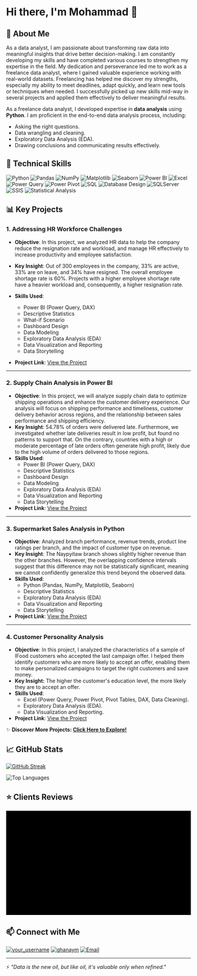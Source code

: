 # Hi there, I'm Mohammad 👋  

## 🚀 About Me  
As a data analyst, I am passionate about transforming raw data into meaningful insights that drive better decision-making. I am constantly developing my skills and have completed various courses to strengthen my expertise in the field. 
My dedication and perseverance led me to work as a freelance data analyst, where I gained valuable experience working with real-world datasets. Freelancing has helped me discover my strengths, especially my ability to meet deadlines, adapt quickly, and learn new tools or techniques when needed. I successfully picked up new skills mid-way in several projects and applied them effectively to deliver meaningful results.

As a freelance data analyst, I developed expertise in **data analysis** using **Python**. I am proficient in the end-to-end data analysis process, including:  
- Asking the right questions.  
- Data wrangling and cleaning.  
- Exploratory Data Analysis (EDA).  
- Drawing conclusions and communicating results effectively.  

## 💼 Technical Skills  
![Python](https://img.shields.io/badge/Python-3776AB?style=for-the-badge&logo=python&logoColor=FFD43B)
![Pandas](https://img.shields.io/badge/Pandas-130654?style=for-the-badge&logo=pandas&logoColor=white)
![NumPy](https://img.shields.io/badge/NumPy-4D77CF?style=for-the-badge&logo=numpy&logoColor=white)
![Matplotlib](https://img.shields.io/badge/Matplotlib-11557C?style=for-the-badge&logo=matplotlib&logoColor=white)
![Seaborn](https://img.shields.io/badge/Seaborn-4B8BBE?style=for-the-badge&logo=seaborn&logoColor=white)
![Power BI](https://img.shields.io/badge/Power%20BI-F2C811?style=for-the-badge&logo=powerbi&logoColor=black)
![Excel](https://img.shields.io/badge/Excel-217346?style=for-the-badge&logo=microsoft-excel&logoColor=white)
![Power Query](https://img.shields.io/badge/Power%20Query-2A71B0?style=for-the-badge&logo=microsoftpowerbi&logoColor=white)
![Power Pivot](https://img.shields.io/badge/Power%20Pivot-00A4EF?style=for-the-badge&logo=microsoftpowerbi&logoColor=white)
![SQL](https://img.shields.io/badge/SQL-CC2927?style=for-the-badge&logo=databricks&logoColor=white)
![Database Design](https://img.shields.io/badge/Database%20Design-4479A1?style=for-the-badge&logo=mariadb&logoColor=white)
![SQLServer](https://img.shields.io/badge/SQL%20Server-A91D22?style=for-the-badge&logo=microsoftsqlserver&logoColor=white)
![SSIS](https://img.shields.io/badge/SSIS-034694?style=for-the-badge&logo=microsoftsqlserver&logoColor=white)
![Statistical Analysis](https://img.shields.io/badge/Statistical%20Analysis-1D3557?style=for-the-badge&logo=r&logoColor=white)


## 📊 Key Projects
### 1. **Addressing HR Workforce Challenges**  
- **Objective**: In this project, we analyzed HR data to help the company reduce the resignation rate and workload, and manage HR effectively to increase productivity and employee satisfaction.

- **Key Insight**: Out of 300 employees in the company, 33% are active, 33% are on leave, and 34% have resigned. The overall employee shortage rate is 60%. Projects with a higher employee shortage rate have a heavier workload and, consequently, a higher resignation rate.

- **Skills Used**:  
  - Power BI (Power Query, DAX)
  - Descriptive Statistics
  - What-if Scenario
  - Dashboard Design
  - Data Modeling
  - Exploratory Data Analysis (EDA)
  - Data Visualization and Reporting
  - Data Storytelling
- **Project Link**: [View the Project](https://github.com/MohammadGhanaym/Data-Analysis-Projects/tree/main/Addressing%20HR%20Workforce%20Challenges)
---
### 2. **Supply Chain Analysis in Power BI**  
- **Objective**: In this project, we will analyze supply chain data to optimize shipping operations and enhance the customer delivery experience. Our analysis will focus on shipping performance and timeliness, customer delivery behavior across regions, and the relationship between sales performance and shipping efficiency.
- **Key Insight**: 54.78% of orders were delivered late. Furthermore, we investigated whether late deliveries result in low profit, but found no patterns to support that. On the contrary, countries with a high or moderate percentage of late orders often generate high profit, likely due to the high volume of orders delivered to those regions.
- **Skills Used**:  
  - Power BI (Power Query, DAX)
  - Descriptive Statistics
  - Dashboard Design
  - Data Modeling
  - Exploratory Data Analysis (EDA)
  - Data Visualization and Reporting
  - Data Storytelling
- **Project Link**: [View the Project](https://github.com/MohammadGhanaym/Data-Analysis-Projects/tree/main/Supply%20Chain%20Analysis%20in%20Power%20BI)
---
### 3. **Supermarket Sales Analysis in Python**  
- **Objective**: Analyzed branch performance, revenue trends, product line ratings per branch, and the impact of customer type on revenue.
- **Key Insight**: The Naypyitaw branch shows slightly higher revenue than the other branches. However, the overlapping confidence intervals suggest that this difference may not be statistically significant, meaning we cannot confidently generalize this trend beyond the observed data. 
- **Skills Used**:  
  - Python (Pandas, NumPy, Matplotlib, Seaborn)  
  - Descriptive Statistics  
  - Exploratory Data Analysis (EDA)  
  - Data Visualization and Reporting
  - Data Storytelling
- **Project Link**: [View the Project](https://github.com/MohammadGhanaym/Data-Analysis-Projects/tree/main/Supermarket%20Sales%20Analysis%20in%20Python)  
---
### 4. **Customer Personality Analysis**  
- **Objective**: In this project, I analyzed the characteristics of a sample of IFood customers who accepted the last campaign offer. I helped them identify customers who are more likely to accept an offer, enabling them to make personalized campaigns to target the right customers and save money.
- **Key Insight:** The higher the customer's education level, the more likely they are to accept an offer.
- **Skills Used**:  
  - Excel (Power Query, Power Pivot, Pivot Tables, DAX, Data Cleaning).  
  - Exploratory Data Analysis (EDA).  
  - Data Visualization and Reporting.  
- **Project Link**: [View the Project](https://github.com/MohammadGhanaym/Data-Analysis-Projects/tree/main/Customer%20Personality%20Analysis)  


✨ **Discover More Projects: [Click Here to Explore!](https://github.com/MohammadGhanaym/Data-Analysis-Projects)**


## 📈 GitHub Stats
[![GitHub Streak](https://streak-stats-git-dependabot-co-37a738-mohammadghanayms-projects.vercel.app?user=MohammadGhanaym)](https://git.io/streak-stats)

![Top Languages](https://github-readme-stats.vercel.app/api/top-langs/?username=mohammadghanaym&layout=compact)
## ⭐ Clients Reviews

![Client Feedback](https://github.com/MohammadGhanaym/MohammadGhanaym/blob/main/feedback_card.gif)



## 📫 Connect with Me
<p align="left">
<a href="https://www.freelancer.com/u/MohammadGhanaym" target="blank"><img align="center" src="https://www.f-cdn.com/assets/main/en/assets/freelancer-logo-light.svg" alt="your_username" height="30" width="40" /></a>
<a href="https://linkedin.com/in/ghanaym" target="blank"><img align="center" src="https://raw.githubusercontent.com/rahuldkjain/github-profile-readme-generator/master/src/images/icons/Social/linked-in-alt.svg" alt="ghanaym" height="30" width="40" /></a>
<a href="mailto:mohammadghanaym01@gmail.com"><img align="center" src="https://raw.githubusercontent.com/rahuldkjain/github-profile-readme-generator/master/src/images/icons/Social/google.svg" alt="Email" height="30" width="40" /></a>
</p>

---
⚡ *"Data is the new oil, but like oil, it's valuable only when refined."*
